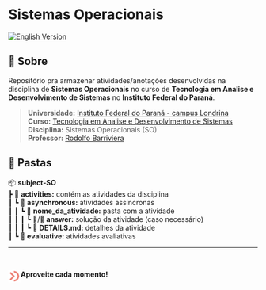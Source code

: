 # **Sistemas Operacionais**

<a href="https://github.com/devweslen/subject-so/blob/main/EN-US.md">
 <img
    src="https://img.shields.io/badge/English%20Version-informational?style=for-the-badge&logoColor=white&color=44318D"
    alt="English Version"
  />
</a>

## 📙 **Sobre**

Repositório pra armazenar atividades/anotações desenvolvidas na disciplina de **Sistemas Operacionais** no curso de **Tecnologia em Analise e Desenvolvimento de Sistemas** no **Instituto Federal do Paraná**.

> **Universidade:** [Instituto Federal do Paraná - campus Londrina](https://londrina.ifpr.edu.br) \
> **Curso:** [Tecnologia em Analise e Desenvolvimento de Sistemas](https://londrina.ifpr.edu.br/tecnologia-em-analise-e-desenvolvimento-de-sistemas/componentes-curriculares/) \
> **Disciplina:** Sistemas Operacionais (SO) \
> **Professor:** [Rodolfo Barriviera](https://www.linkedin.com/in/profrodolfobarriviera/?originalSubdomain=br)

## 📙 **Pastas**

📦 **subject-SO** \
┣ 📂 **activities:** contém as atividades da disciplina \
┃ ┗ 📂 **asynchronous:** atividades assíncronas \
┃ ┃ ┗ 📂 **nome\_da\_atividade:** pasta com a atividade \
┃ ┃ ┃ ┗ 📂/📜 **answer:** solução da atividade (caso necessário) \
┃ ┃ ┃ ┗ 📜 **DETAILS.md:** detalhes da atividade \
┃ ┗ 📂 **evaluative:** atividades avaliativas 

---

<br/>

<strong>Aproveite cada momento!</strong>
<a href="https://www.weslen.dev/">
  <img
      align="left"
      height="25"
      src=".github/assets/logo.svg"
      alt="Logo"
  />
</a>